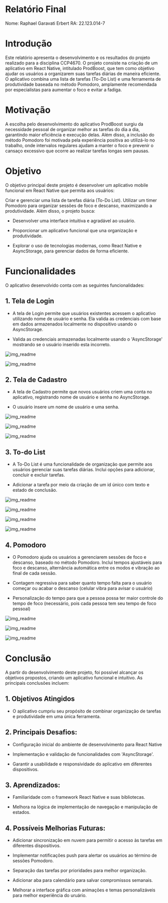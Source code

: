 # Relatório Final

Nome: Raphael Garavati Erbert
RA: 22.123.014-7

# Introdução

Este relatório apresenta o desenvolvimento e os resultados do projeto realizado para a disciplina CCP4670. O projeto consiste na criação de um aplicativo em React Native, intitulado ProdBoost, que tem como objetivo ajudar os usuários a organizarem suas tarefas diárias de maneira eficiente. O aplicativo combina uma lista de tarefas (To-Do List) e uma ferramenta de produtividade baseada no método Pomodoro, amplamente recomendada por especialistas para aumentar o foco e evitar a fadiga.

# Motivação

A escolha pelo desenvolvimento do aplicativo ProdBoost surgiu da necessidade pessoal de organizar melhor as tarefas do dia a dia, garantindo maior eficiência e execução delas. Além disso, a inclusão do método Pomodoro foi motivada pela experiência positiva ao utilizá-lo no trabalho, onde intervalos regulares ajudam a manter o foco e prevenir o cansaço excessivo que ocorre ao realizar tarefas longas sem pausas.

# Objetivo


O objetivo principal deste projeto é desenvolver um aplicativo mobile funcional em React Native que permita aos usuários:

Criar e gerenciar uma lista de tarefas diária (To-Do List).
Utilizar um timer Pomodoro para organizar sessões de foco e descanso, maximizando a produtividade.
Além disso, o projeto busca:

- Desenvolver uma interface intuitiva e agradável ao usuário.

- Proporcionar um aplicativo funcional que una organização e produtividade.

- Explorar o uso de tecnologias modernas, como React Native e AsyncStorage, para gerenciar dados de forma eficiente.

# Funcionalidades

O aplicativo desenvolvido conta com as seguintes funcionalidades:

## 1. Tela de Login

- A tela de Login permite que usuários existentes acessem o aplicativo utilizando nome de usuário e senha. Ela valida as credenciais com base em dados armazenados localmente no dispositivo usando o AsyncStorage.

- Valida as credenciais armazenadas localmente usando o 'AsyncStorage' mostrando se o usuário inserido esta incorreto.

![img_readme](./img_readme/tela_login.png)

![img_readme](./img_readme/tela_login_errado.png)

## 2. Tela de Cadastro

- A tela de Cadastro permite que novos usuários criem uma conta no aplicativo, registrando nome de usuário e senha no AsyncStorage.

- O usuário insere um nome de usuário e uma senha.

![img_readme](./img_readme/tela_cadastro.png)

![img_readme](./img_readme/realizando_cadastro.png)

![img_readme](./img_readme/confirmacao_cadastro.png)

## 3. To-do List

- A To-Do List é uma funcionalidade de organização que permite aos usuários gerenciar suas tarefas diárias. Inclui opções para adicionar, concluir e excluir tarefas.

- Adicionar a tarefa por meio da criação de um id único com texto e estado de conclusão.

![img_readme](./img_readme/tela_tarefa.png)

![img_readme](./img_readme/antes_adicionar_tarefa.png)

![img_readme](./img_readme/tarefa_registrada.png)

![img_readme](./img_readme/excluiu_tarefa.png)

## 4. Pomodoro

- O Pomodoro ajuda os usuários a gerenciarem sessões de foco e descanso, baseado no método Pomodoro. Inclui tempos ajustáveis para foco e descanso, alternância automática entre os modos e vibração ao final de cada sessão.

- Contagem regressiva para saber quanto tempo falta para o usuário começar ou acabar o descanso (celular vibra para avisar o usuário)

- Personalização do tempo para que a pessoa possa ter maior controle do tempo de foco (necessário, pois cada pessoa tem seu tempo de foco pessoal)

![img_readme](./img_readme/tela_pomodoro.png)

![img_readme](./img_readme/edicao_tempo_pomodoro.png)

![img_readme](./img_readme/tela_descanso_pomodoro.png)

# Conclusão

A partir do desenvolvimento deste projeto, foi possível alcançar os objetivos propostos, criando um aplicativo funcional e intuitivo. As principais conclusões incluem:

## 1. Objetivos Atingidos

- O aplicativo cumpriu seu propósito de combinar organização de tarefas e produtividade em uma única ferramenta.

## 2. Principais Desafios:

- Configuração inicial do ambiente de desenvolvimento para React Native

- Implementação e validação de funcionalidades com 'AsyncStorage'.

- Garantir a usabilidade e responsividade do aplicativo em diferentes dispositivos.

## 3. Aprendizados:

- Familiaridade com o framework React Native e suas bibliotecas.

- Melhora na lógica de implementação de navegação e manipulação de estados.

## 4. Possíveis Melhorias Futuras:

- Adicionar sincronização em nuvem para permitir o acesso às tarefas em diferentes dispositivos.

- Implementar notificações push para alertar os usuários ao término de sessões Pomodoro.

- Separação das tarefas por prioridades para melhor organização.

- Adicionar aba para calendário para salvar compromissos semanais.

- Melhorar a interface gráfica com animações e temas personalizáveis para melhor experiência do uruário.